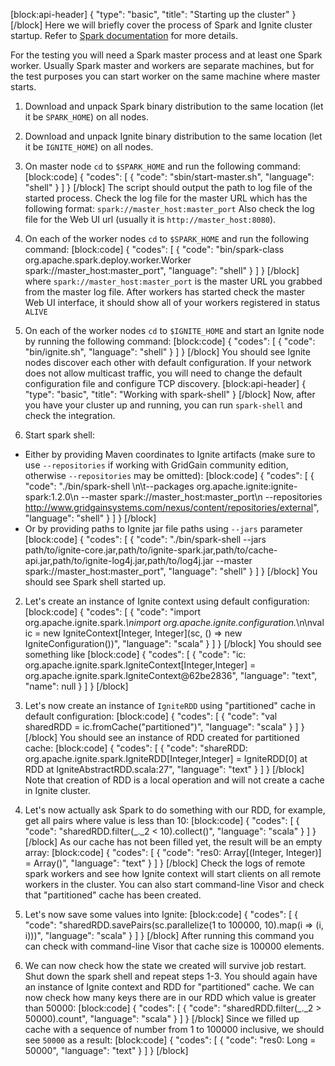 [block:api-header]
{
  "type": "basic",
  "title": "Starting up the cluster"
}
[/block]
Here we will briefly cover the process of Spark and Ignite cluster startup. Refer to [Spark documentation](https://spark.apache.org/docs/latest/) for more details.

For the testing you will need a Spark master process and at least one Spark worker. Usually Spark master and workers are separate machines, but for the test purposes you can start worker on the same machine where master starts.

1. Download and unpack Spark binary distribution to the same location (let it be `SPARK_HOME`) on all nodes.
3. Download and unpack Ignite binary distribution to the same location (let it be `IGNITE_HOME`) on all nodes.
3. On master node `cd` to `$SPARK_HOME` and run the following command:
[block:code]
{
  "codes": [
    {
      "code": "sbin/start-master.sh",
      "language": "shell"
    }
  ]
}
[/block]
The script should output the path to log file of the started process. Check the log file for the master URL which has the following format: `spark://master_host:master_port` Also check the log file for the Web UI url (usually it is `http://master_host:8080`).

4. On each of the worker nodes `cd` to `$SPARK_HOME` and run the following command:
[block:code]
{
  "codes": [
    {
      "code": "bin/spark-class org.apache.spark.deploy.worker.Worker spark://master_host:master_port",
      "language": "shell"
    }
  ]
}
[/block]
where `spark://master_host:master_port` is the master URL you grabbed from the master log file. After workers has started check the master Web UI interface, it should show all of your workers registered in status `ALIVE`

5. On each of the worker nodes `cd` to `$IGNITE_HOME` and start an Ignite node by running the following command:
[block:code]
{
  "codes": [
    {
      "code": "bin/ignite.sh",
      "language": "shell"
    }
  ]
}
[/block]
You should see Ignite nodes discover each other with default configuration. If your network does not allow multicast traffic, you will need to change the default configuration file and configure TCP discovery.
[block:api-header]
{
  "type": "basic",
  "title": "Working with spark-shell"
}
[/block]
Now, after you have your cluster up and running, you can run `spark-shell` and check the integration.

1. Start spark shell:
 
- Either by providing Maven coordinates to Ignite artifacts (make sure to use `--repositories` if working with GridGain community edition, otherwise `--repositories` may be omitted):
[block:code]
{
  "codes": [
    {
      "code": "./bin/spark-shell \n\t--packages org.apache.ignite:ignite-spark:1.2.0\n  --master spark://master_host:master_port\n  --repositories http://www.gridgainsystems.com/nexus/content/repositories/external",
      "language": "shell"
    }
  ]
}
[/block]
- Or by providing paths to Ignite jar file paths using `--jars` parameter
[block:code]
{
  "codes": [
    {
      "code": "./bin/spark-shell --jars path/to/ignite-core.jar,path/to/ignite-spark.jar,path/to/cache-api.jar,path/to/ignite-log4j.jar,path/to/log4j.jar --master spark://master_host:master_port",
      "language": "shell"
    }
  ]
}
[/block]
You should see Spark shell started up. 

2. Let's create an instance of Ignite context using default configuration:
[block:code]
{
  "codes": [
    {
      "code": "import org.apache.ignite.spark._\nimport org.apache.ignite.configuration._\n\nval ic = new IgniteContext[Integer, Integer](sc, () => new IgniteConfiguration())",
      "language": "scala"
    }
  ]
}
[/block]
You should see something like 
[block:code]
{
  "codes": [
    {
      "code": "ic: org.apache.ignite.spark.IgniteContext[Integer,Integer] = org.apache.ignite.spark.IgniteContext@62be2836",
      "language": "text",
      "name": null
    }
  ]
}
[/block]
3. Let's now create an instance of `IgniteRDD` using "partitioned" cache in default configuration:
[block:code]
{
  "codes": [
    {
      "code": "val sharedRDD = ic.fromCache(\"partitioned\")",
      "language": "scala"
    }
  ]
}
[/block]
You should see an instance of RDD created for partitioned cache:
[block:code]
{
  "codes": [
    {
      "code": "shareRDD: org.apache.ignite.spark.IgniteRDD[Integer,Integer] = IgniteRDD[0] at RDD at IgniteAbstractRDD.scala:27",
      "language": "text"
    }
  ]
}
[/block]
Note that creation of RDD is a local operation and will not create a cache in Ignite cluster. 

4. Let's now actually ask Spark to do something with our RDD, for example, get all pairs where value is less than 10:
[block:code]
{
  "codes": [
    {
      "code": "sharedRDD.filter(_._2 < 10).collect()",
      "language": "scala"
    }
  ]
}
[/block]
As our cache has not been filled yet, the result will be an empty array:
[block:code]
{
  "codes": [
    {
      "code": "res0: Array[(Integer, Integer)] = Array()",
      "language": "text"
    }
  ]
}
[/block]
Check the logs of remote spark workers and see how Ignite context will start clients on all remote workers in the cluster. You can also start command-line Visor and check that "partitioned" cache has been created.

5. Let's now save some values into Ignite:
[block:code]
{
  "codes": [
    {
      "code": "sharedRDD.savePairs(sc.parallelize(1 to 100000, 10).map(i => (i, i)))",
      "language": "scala"
    }
  ]
}
[/block]
After running this command you can check with command-line Visor that cache size is 100000 elements. 

6. We can now check how the state we created will survive job restart. Shut down the spark shell and repeat steps 1-3. You should again have an instance of Ignite context and RDD for "partitioned" cache. We can now check how many keys there are in our RDD which value is greater than 50000:
[block:code]
{
  "codes": [
    {
      "code": "sharedRDD.filter(_._2 > 50000).count",
      "language": "scala"
    }
  ]
}
[/block]
Since we filled up cache with a sequence of number from 1 to 100000 inclusive, we should see `50000` as a result:
[block:code]
{
  "codes": [
    {
      "code": "res0: Long = 50000",
      "language": "text"
    }
  ]
}
[/block]